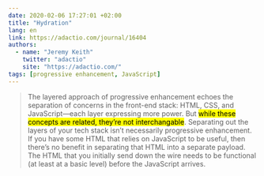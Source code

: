 ```yaml
---
date: 2020-02-06 17:27:01 +02:00
title: "Hydration"
lang: en
link: https://adactio.com/journal/16404
authors:
  - name: "Jeremy Keith"
    twitter: "adactio"
    site: "https://adactio.com/"
tags: [progressive enhancement, JavaScript]
---
```


> The layered approach of progressive enhancement echoes the separation of concerns in the front-end stack: HTML, CSS, and JavaScript—each layer expressing more power. But <mark>while these concepts are related, they’re not interchangable</mark>. Separating out the layers of your tech stack isn’t necessarily progressive enhancement. If you have some HTML that relies on JavaScript to be useful, then there’s no benefit in separating that HTML into a separate payload. The HTML that you initially send down the wire needs to be functional (at least at a basic level) before the JavaScript arrives.

